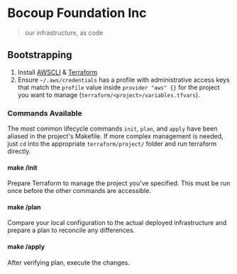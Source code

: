 # Bocoup Foundation Inc
> our infrastructure, as code

## Bootstrapping
1. Install [AWSCLI] & [Terraform]
2. Ensure `~/.aws/credentials` has a profile with administrative access keys
   that match the `profile` value inside `provider "aws" {}` for the project
   you want to manage (`terraform/<project>/variables.tfvars`).

### Commands Available
The most common lifecycle commands `init`, `plan`, and `apply` have been aliased
in the project's Makefile. If more complex management is needed, just `cd` into
the appropriate `terraform/project/` folder and run terraform directly.

#### make <project>/init
Prepare Terraform to manage the project you've specified. This must be run once
before the other commands are accessible.

#### make <project>/plan
Compare your local configuration to the actual deployed infrastructure and
prepare a plan to reconcile any differences.

#### make <project>/apply
After verifying plan, execute the changes.

[AWSCLI]: http://docs.aws.amazon.com/cli/latest/userguide/installing.html
[Terraform]: https://www.terraform.io/downloads.html
